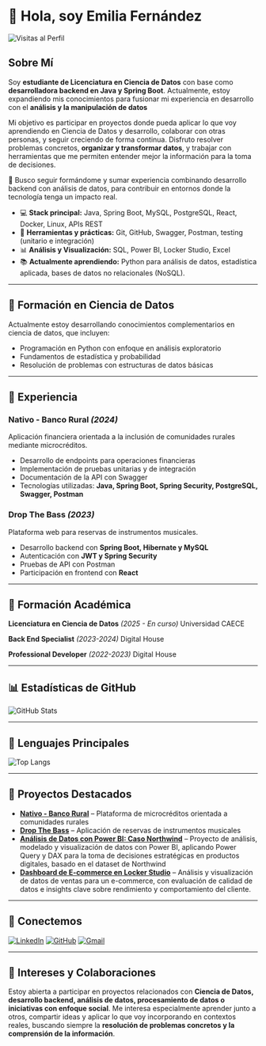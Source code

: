 # 👋 Hola, soy Emilia Fernández

![Visitas al Perfil](https://komarev.com/ghpvc/?username=EmiiFernandez&color=blue)

## Sobre Mí

Soy **estudiante de Licenciatura en Ciencia de Datos**  con base como **desarrolladora backend en Java y Spring Boot**. Actualmente, estoy expandiendo mis conocimientos para fusionar mi experiencia en desarrollo con el **análisis y la manipulación de datos**

Mi objetivo es participar en proyectos donde pueda aplicar lo que voy aprendiendo en Ciencia de Datos y desarrollo, colaborar con otras personas, y seguir creciendo de forma continua. Disfruto resolver problemas concretos, **organizar y transformar datos**, y trabajar con herramientas que me permiten entender mejor la información para la toma de decisiones.

🎯 Busco seguir formándome y sumar experiencia combinando desarrollo backend con análisis de datos, para contribuir en entornos donde la tecnología tenga un impacto real.

* 💻 **Stack principal:** Java, Spring Boot, MySQL, PostgreSQL, React, Docker, Linux, APIs REST 
* 🔧 **Herramientas y prácticas:** Git, GitHub, Swagger, Postman, testing (unitario e integración) 
* 📊 **Análisis y Visualización:** SQL, Power BI, Locker Studio, Excel 
* 📚 **Actualmente aprendiendo:** Python para análisis de datos, estadística aplicada, bases de datos no relacionales (NoSQL). 

---

## 📘 Formación en Ciencia de Datos

Actualmente estoy desarrollando conocimientos complementarios en ciencia de datos, que incluyen:

- Programación en Python con enfoque en análisis exploratorio
- Fundamentos de estadística y probabilidad
- Resolución de problemas con estructuras de datos básicas

---

## 💼 Experiencia

### Nativo - Banco Rural *(2024)*

Aplicación financiera orientada a la inclusión de comunidades rurales mediante microcréditos.

- Desarrollo de endpoints para operaciones financieras
- Implementación de pruebas unitarias y de integración
- Documentación de la API con Swagger
- Tecnologías utilizadas: **Java, Spring Boot, Spring Security, PostgreSQL, Swagger, Postman**

### Drop The Bass *(2023)*

Plataforma web para reservas de instrumentos musicales.

- Desarrollo backend con **Spring Boot, Hibernate y MySQL**
- Autenticación con **JWT y Spring Security**
- Pruebas de API con Postman
- Participación en frontend con **React**

---

## 🧠 Formación Académica

**Licenciatura en Ciencia de Datos** *(2025 - En curso)* 
Universidad CAECE

**Back End Specialist** *(2023-2024)* 
Digital House 

**Professional Developer** *(2022-2023)* 
Digital House 

---

## 📊 Estadísticas de GitHub

![GitHub Stats](https://github-readme-stats.vercel.app/api?username=EmiiFernandez&show_icons=true&theme=radical&hide_title=true)

---

## 🌟 Lenguajes Principales

![Top Langs](https://github-readme-stats.vercel.app/api/top-langs/?username=EmiiFernandez&layout=compact&theme=radical&hide_title=true)

---

## 🚀 Proyectos Destacados

* [**Nativo - Banco Rural**](https://github.com/EmiiFernandez/i003-nativo-bank) – Plataforma de microcréditos orientada a comunidades rurales  
* [**Drop The Bass**](https://github.com/EmiiFernandez/dtb-dh) – Aplicación de reservas de instrumentos musicales
* [**Análisis de Datos con Power BI: Caso Northwind**](https://github.com/EmiiFernandez/Data-Analytics) – Proyecto de análisis, modelado y visualización de datos con Power BI, aplicando Power Query y DAX para la toma de decisiones estratégicas en productos digitales, basado en el dataset de Northwind
* [**Dashboard de E-commerce en Locker Studio**](https://github.com/EmiiFernandez/proyecto-bi-ecommerce-lockerstudio) – Análisis y visualización de datos de ventas para un e-commerce, con evaluación de calidad de datos e insights clave sobre rendimiento y comportamiento del cliente.

---

## 🔗 Conectemos

[![LinkedIn](https://img.shields.io/badge/LinkedIn-0A66C2?style=for-the-badge&logo=linkedin&logoColor=white)](https://www.linkedin.com/in/emiliafernandez)
[![GitHub](https://img.shields.io/badge/GitHub-171515?style=for-the-badge&logo=github&logoColor=white)](https://github.com/EmiiFernandez)
[![Gmail](https://img.shields.io/badge/Gmail-D14836?style=for-the-badge&logo=gmail&logoColor=white)](mailto:e.fernandezmurgia@gmail.com)

---

## 🤝 Intereses y Colaboraciones

Estoy abierta a participar en proyectos relacionados con **Ciencia de Datos, desarrollo backend, análisis de datos, procesamiento de datos o iniciativas con enfoque social**. Me interesa especialmente aprender junto a otros, compartir ideas y aplicar lo que voy incorporando en contextos reales, buscando siempre la **resolución de problemas concretos y la comprensión de la información**.
